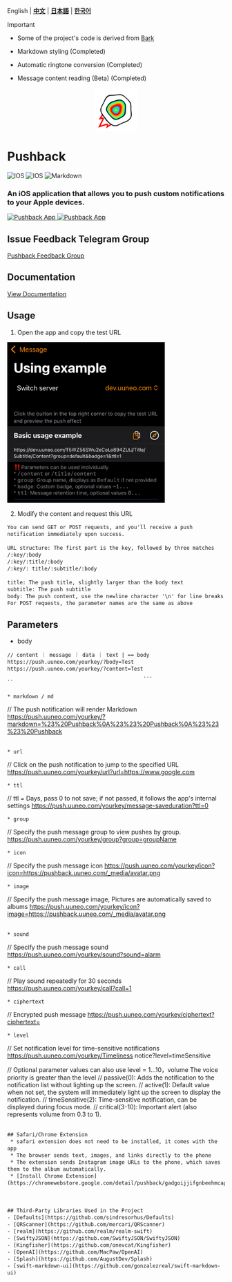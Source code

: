 English | **[中文](README.md)** | **[日本語](README.JA.md)** | **[한국어](README.KO.md)**


> [!IMPORTANT]
>
>- Some of the project's code is derived from [Bark](https://github.com/Finb/Bark)
>
> - Markdown styling (Completed)
> - Automatic ringtone conversion (Completed)
> - Message content reading (Beta) (Completed)


<p align="center">
<img src="/docs/_media/egglogo.png" alt="pushback" title="pushback" width="100"/>
</p>


# Pushback
![IOS](https://img.shields.io/badge/IPhone-16+-ff69b4.svg) ![IOS](https://img.shields.io/badge/IPad-16+-ff69b4.svg) ![Markdown](https://img.shields.io/badge/gcm-markdown-green.svg)
### An iOS application that allows you to push custom notifications to your Apple devices.
[<img src="https://is1-ssl.mzstatic.com/image/thumb/Purple221/v4/fc/78/a0/fc78a0ee-dc6b-00d9-85be-e74c24b2bcb5/AppIcon-85-220-0-4-2x.png/512x0w.webp" alt="Pushback App" height="45"> ](https://testflight.apple.com/join/PMPaM6BR)
[<img src="https://developer.apple.com/assets/elements/badges/download-on-the-app-store.svg" alt="Pushback App" height="40">](https://apps.apple.com/us/app/pushback-push-to-phone/id6615073345)

## Issue Feedback Telegram Group
[Pushback Feedback Group](https://t.me/+pmCp6gWuAzFjYWQ1)

## Documentation
[View Documentation](https://uuneo.github.io/pushback)


## Usage
1. Open the app and copy the test URL

<img src="/docs/_media/example.jpeg" width=365 />

2. Modify the content and request this URL
```
You can send GET or POST requests, and you'll receive a push notification immediately upon success.

URL structure: The first part is the key, followed by three matches
/:key/:body 
/:key/:title/:body 
/:key/: title/:subtitle/:body 

title: The push title, slightly larger than the body text 
subtitle: The push subtitle
body: The push content, use the newline character '\n' for line breaks 
For POST requests, the parameter names are the same as above
```

## Parameters

* body 
```
// content ｜ message ｜ data ｜ text | == body
https://push.uuneo.com/yourkey/?body=Test
https://push.uuneo.com/yourkey/?content=Test
                                            ...
``

* markdown / md
```
// The push notification will render Markdown
https://push.uuneo.com/yourkey/?markdown=%23%20Pushback%0A%23%23%20Pushback%0A%23%23%23%20Pushback
```

* url
```
// Click on the push notification to jump to the specified URL
https://push.uuneo.com/yourkey/url?url=https://www.google.com 
```
* ttl
```
// ttl = Days, pass 0 to not save; if not passed, it follows the app's internal settings
https://push.uuneo.com/yourkey/message-saveduration?ttl=0
```
* group
```
// Specify the push message group to view pushes by group.
https://push.uuneo.com/yourkey/group?group=groupName
```
* icon
```
// Specify the push message icon
https://push.uuneo.com/yourkey/icon?icon=https://pushback.uuneo.com/_media/avatar.png
```
* image
```
// Specify the push message image, Pictures are automatically saved to albums
https://push.uuneo.com/yourkey/icon?image=https://pushback.uuneo.com/_media/avatar.png
```

* sound
```
// Specify the push message sound
https://push.uuneo.com/yourkey/sound?sound=alarm
```
* call
```
// Play sound repeatedly for 30 seconds
https://push.uuneo.com/yourkey/call?call=1
```
* ciphertext
```
// Encrypted push message
https://push.uuneo.com/yourkey/ciphertext?ciphertext=
```
* level
```
// Set notification level for time-sensitive notifications
https://push.uuneo.com/yourkey/Timeliness notice?level=timeSensitive

// Optional parameter values can also use level = 1...10，volume The voice priority is greater than the level
// passive(0): Adds the notification to the notification list without lighting up the screen.
// active(1): Default value when not set, the system will immediately light up the screen to display the notification.
// timeSensitive(2): Time-sensitive notification, can be displayed during focus mode.
// critical(3-10): Important alert (also represents volume from 0.3 to 1).
```

## Safari/Chrome Extension
 * safari extension does not need to be installed, it comes with the app
 * The browser sends text, images, and links directly to the phone
 * The extension sends Instagram image URLs to the phone, which saves them to the album automatically.
 * [Install Chrome Extension](https://chromewebstore.google.com/detail/pushback/gadgoijjifgnbeehmcapjfipggiijeej)



## Third-Party Libraries Used in the Project
- [Defaults](https://github.com/sindresorhus/Defaults)
- [QRScanner](https://github.com/mercari/QRScanner)
- [realm](https://github.com/realm/realm-swift)
- [SwiftyJSON](https://github.com/SwiftyJSON/SwiftyJSON)
- [Kingfisher](https://github.com/onevcat/Kingfisher)
- [OpenAI](https://github.com/MacPaw/OpenAI)
- [Splash](https://github.com/AugustDev/Splash)
- [swift-markdown-ui](https://github.com/gonzalezreal/swift-markdown-ui)

